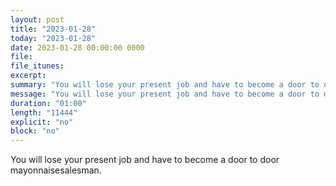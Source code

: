 ```yaml
---
layout: post
title: "2023-01-28"
today: "2023-01-28"
date: 2023-01-28 00:00:00 0000
file:
file_itunes:
excerpt:
summary: "You will lose your present job and have to become a door to door mayonnaisesalesman."
message: "You will lose your present job and have to become a door to door mayonnaisesalesman."
duration: "01:00"
length: "11444"
explicit: "no"
block: "no"
---
```

You will lose your present job and have to become a door to door mayonnaisesalesman.


